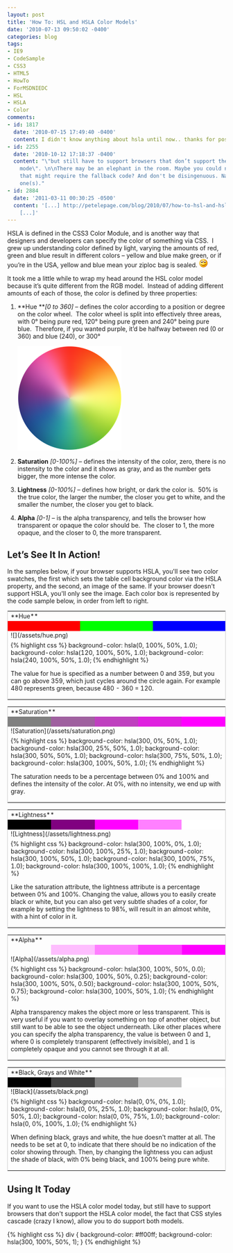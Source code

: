 ```yaml
---
layout: post
title: 'How To: HSL and HSLA Color Models'
date: '2010-07-13 09:50:02 -0400'
categories: blog
tags:
- IE9
- CodeSample
- CSS3
- HTML5
- HowTo
- ForMSDNIEDC
- HSL
- HSLA
- Color
comments:
- id: 1817
  date: '2010-07-15 17:49:40 -0400'
  content: I didn't know anything about hsla until now.. thanks for posting :)
- id: 2255
  date: '2010-10-12 17:18:37 -0400'
  content: "\"but still have to support browsers that don’t support the HSLA color
    mode\". \n\nThere may be an elephant in the room. Maybe you could name a browser
    that might require the fallback code? And don't be disingenuous. Name the obvious
    one(s)."
- id: 2884
  date: '2011-03-11 00:30:25 -0500'
  content: '[...] http://petelepage.com/blog/2010/07/how-to-hsl-and-hsla-color-models/
    [...]'
---
```

HSLA is defined in the CSS3 Color Module, and is another way that designers and developers can specify the color of something via CSS.  I grew up understanding color defined by light, varying the amounts of red, green and blue result in different colors – yellow and blue make green, or if you’re in the USA, yellow and blue mean your ziploc bag is sealed. ![Smile](/assets/wlEmoticonsmile.png)

It took me a little while to wrap my head around the HSL color model because it’s quite different from the RGB model.  Instead of adding different amounts of each of those, the color is defined by three properties:

1.  **Hue **_[0 to 360]_ – defines the color according to a position or degree on the color wheel.  The color wheel is split into effectively three areas, with 0° being pure red, 120° being pure green and 240° being pure blue.  Therefore, if you wanted purple, it’d be halfway between red (0 or 360) and blue (240), or 300°

    [![Wheel](/assets/Wheel_thumb.png "Wheel")](/assets/Wheel.png)
2.  **Saturation** _[0-100%]_ – defines the intensity of the color, zero, there is no instensity to the color and it shows as gray, and as the number gets bigger, the more intense the color.
3.  **Lightness** _[0-100%]_ – defines how bright, or dark the color is.  50% is the true color, the larger the number, the closer you get to white, and the smaller the number, the closer you get to black.
4.  **Alpha** _[0-1]_ – is the alpha transparency, and tells the browser how transparent or opaque the color should be.  The closer to 1, the more opaque, and the closer to 0, the more transparent.

## Let’s See It In Action!

In the samples below, if your browser supports HSLA, you'll see two color swatches, the first which sets the table cell background color via the HSLA property, and the second, an image of the same.  If your browser doesn't support HSLA, you'll only see the image.  Each color box is represented by the code sample below, in order from left to right.

<table style="width:100%;border:1px solid #cccccc;">
<tr>
<td colspan="3">**Hue**</td>
</tr>
<tr>
<td style="background-color: hsla(0, 100%, 50%, 1.0);">&nbsp;</td>
<td style="background-color: hsla(120, 100%, 50%, 1.0);">&nbsp;</td>
<td style="background-color: hsla(240, 100%, 50%, 1.0);">&nbsp;</td>
</tr>
<tr>
<td colspan="3">![](/assets/hue.png)</td>
</tr>
<tr>
<td colspan="3">
{% highlight css %}
background-color: hsla(0, 100%, 50%, 1.0);
background-color: hsla(120, 100%, 50%, 1.0);
background-color: hsla(240, 100%, 50%, 1.0);
{% endhighlight %}

The value for hue is specified as a number between 0 and 359, but you can go above 359, which just cycles around the circle again.  For example 480 represents green, because 480 - 360 = 120.
</td>
</tr>
</table>

<table style="width:100%;border:1px solid #cccccc;">
<tr>
<td colspan="5">**Saturation**</td>
</tr>
<tr>
<td style="background-color: hsla(300, 0%, 50%, 1.0);">&nbsp;</td>
<td style="background-color: hsla(300, 25%, 50%, 1.0);">&nbsp;</td>
<td style="background-color: hsla(300, 50%, 50%, 1.0);">&nbsp;</td>
<td style="background-color: hsla(300, 75%, 50%, 1.0);">&nbsp;</td>
<td style="background-color: hsla(300, 100%, 50%, 1.0);">&nbsp;</td>
</tr>
<tr>
<td colspan="5">![Saturation](/assets/saturation.png)</td>
</tr>
<tr>
<td colspan="5">
{% highlight css %}
background-color: hsla(300, 0%, 50%, 1.0);
background-color: hsla(300, 25%, 50%, 1.0);
background-color: hsla(300, 50%, 50%, 1.0);
background-color: hsla(300, 75%, 50%, 1.0);
background-color: hsla(300, 100%, 50%, 1.0);
{% endhighlight %}

The saturation needs to be a percentage between 0% and 100% and defines the intensity of the color. At 0%, with no intensity, we end up with gray.
</td>
</tr>
</table>

<table style="width:100%;border:1px solid #cccccc;">
<tr>
<td colspan="5">**Lightness**</td>
</tr>
<tr>
<td style="background-color: hsla(300, 100%, 0%, 1.0);">&nbsp;</td>
<td style="background-color: hsla(300, 100%, 25%, 1.0);">&nbsp;</td>
<td style="background-color: hsla(300, 100%, 50%, 1.0);">&nbsp;</td>
<td style="background-color: hsla(300, 100%, 75%, 1.0);">&nbsp;</td>
<td style="background-color: hsla(300, 100%, 100%, 1.0);">&nbsp;</td>
</tr>
<tr>
<td colspan="5">![Lightness](/assets/lightness.png)</td>
</tr>
<tr>
<td colspan="5">
{% highlight css %}
background-color: hsla(300, 100%, 0%, 1.0);
background-color: hsla(300, 100%, 25%, 1.0);
background-color: hsla(300, 100%, 50%, 1.0);
background-color: hsla(300, 100%, 75%, 1.0);
background-color: hsla(300, 100%, 100%, 1.0);
{% endhighlight %}

Like the saturation attribute, the lightness attribute is a percentage between 0% and 100%.  Changing the value, allows you to easily create black or white, but you can also get very subtle shades of a color, for example by setting the lightness to 98%, will result in an almost white, with a hint of color in it.
</td>
</tr>
</table>

<table style="width:100%;border:1px solid #cccccc;">
<tr>
<td colspan="5">**Alpha**</td>
</tr>
<tr>
<td style="background-color: hsla(300, 100%, 50%, 0.0);">&nbsp;</td>
<td style="background-color: hsla(300, 100%, 50%, 0.25);">&nbsp;</td>
<td style="background-color: hsla(300, 100%, 50%, 0.50);">&nbsp;</td>
<td style="background-color: hsla(300, 100%, 50%, 0.75);">&nbsp;</td>
<td style="background-color: hsla(300, 100%, 50%, 1.0);">&nbsp;</td>
</tr>
<tr>
<td colspan="5">![Alpha](/assets/alpha.png)</td>
</tr>
<tr>
<td colspan="5">
{% highlight css %}
background-color: hsla(300, 100%, 50%, 0.0);
background-color: hsla(300, 100%, 50%, 0.25);
background-color: hsla(300, 100%, 50%, 0.50);
background-color: hsla(300, 100%, 50%, 0.75);
background-color: hsla(300, 100%, 50%, 1.0);
{% endhighlight %}

Alpha transparency makes the object more or less transparent.  This is very useful if you want to overlay something on top of another object, but still want to be able to see the object underneath.  Like other places where you can specify the alpha transparency, the value is between 0 and 1, where 0 is completely transparent (effectively invisible), and 1 is completely opaque and you cannot see through it at all.
</td>
</tr>
</table>

<table style="width:100%;border:1px solid #cccccc;">
<tr>
<td colspan="5">**Black, Grays and White**</td>
</tr>
<tr>
<td style="background-color: hsla(0, 0%, 0%, 1.0);">&nbsp;</td>
<td style="background-color: hsla(0, 0%, 25%, 1.0);">&nbsp;</td>
<td style="background-color: hsla(0, 0%, 50%, 1.0);">&nbsp;</td>
<td style="background-color: hsla(0, 0%, 75%, 1.0);">&nbsp;</td>
<td style="background-color: hsla(0, 0%, 100%, 1.0);">&nbsp;</td>
</tr>
<tr>
<td colspan="5">![Black](/assets/black.png)</td>
</tr>
<tr>
<td colspan="5">
{% highlight css %}
background-color: hsla(0, 0%, 0%, 1.0);
background-color: hsla(0, 0%, 25%, 1.0);
background-color: hsla(0, 0%, 50%, 1.0);
background-color: hsla(0, 0%, 75%, 1.0);
background-color: hsla(0, 0%, 100%, 1.0);
{% endhighlight %}

When defining black, grays and white, the hue doesn't matter at all.  The needs to be set at 0, to indicate that there should be no indication of the color showing through.  Then, by changing the lightness you can adjust the shade of black, with 0% being black, and 100% being pure white.
</td>
</tr>
</table>

## Using It Today

If you want to use the HSLA color model today, but still have to support browsers that don't support the HSLA color model, the fact that CSS styles cascade (crazy I know), allow you to do support both models.

{% highlight css %}
div {
 background-color: #ff00ff;
 background-color: hsla(300, 100%, 50%, 1);
}
{% endhighlight %}